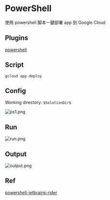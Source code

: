 # PowerShell

使用 powershell 脚本一鍵部署 app 到 Google Cloud

## Plugins
[powershell](https://plugins.jetbrains.com/plugin/10249-powershell)

## Script

```Shell
gcloud app deploy
```

## Config

Working directory: `$SolutionDir$`

![ps1.png](ps1.png)

## Run
![run.png](run.png)

## Output
![output.png](output.png)

## Ref
[powershell-jetbrains-rider](https://blog.ironmansoftware.com/daily-powershell/powershell-jetbrains-rider/)
